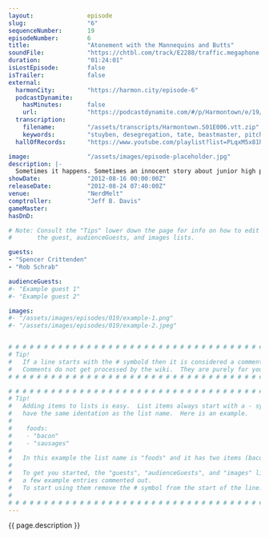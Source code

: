 ```yaml
---
layout:               episode
slug:                 "6"
sequenceNumber:       19
episodeNumber:        6
title:                "Atonement with the Mannequins and Butts"
soundFile:            "https://chtbl.com/track/E2288/traffic.megaphone.fm/STA8221722384.mp3?updated=1555698443"
duration:             "01:24:01"
isLostEpisode:        false
isTrailer:            false
external:
  harmonCity:         "https://harmon.city/episode-6"
  podcastDynamite:
    hasMinutes:       false
    url:              "https://podcastdynamite.com/#/p/Harmontown/e/19/6"
  transcription:
    filename:         "/assets/transcripts/Harmontown.S01E006.vtt.zip"
    keywords:         "stuyben, desegregation, tate, beastmaster, pitchfork, menagerie, predominantly, disciples, shrimpy, pitchforks, stockings, leggings, morse, bandana, cactus, sweetest, tights, bard, nylon"
  hallOfRecords:      "https://www.youtube.com/playlist?list=PLqxM5x81hNOaVMxqtQoObkowkRqGMRkeD"

image:                "/assets/images/episode-placeholder.jpg"
description: |-
  Sometimes it happens. Sometimes an innocent story about junior high proceeds down a road of perversion straight to where the sun doesn't shine. Also: Spencer collects info for Harmon and Davis' D&D characters, and special guest Rob Schrab tells a story...about his butt.
showDate:             "2012-08-16 00:00:00Z"
releaseDate:          "2012-08-24 07:40:00Z"
venue:                "NerdMelt"
comptroller:          "Jeff B. Davis"
gameMaster:           
hasDnD:               

# Note: Consult the "Tips" lower down the page for info on how to edit
#       the guest, audienceGuests, and images lists.

guests:
- "Spencer Crittenden"
- "Rob Schrab"

audienceGuests:
#- "Example guest 1"
#- "Example guest 2"

images:
#- "/assets/images/episodes/019/example-1.png"
#- "/assets/images/episodes/019/example-2.jpeg"


# # # # # # # # # # # # # # # # # # # # # # # # # # # # # # # # # # # # # # # # # # # # #
# Tip!
#   If a line starts with the # symbold then it is considered a comment.
#   Comments do not get processed by the wiki.  They are purely for your information.
# # # # # # # # # # # # # # # # # # # # # # # # # # # # # # # # # # # # # # # # # # # # #

# # # # # # # # # # # # # # # # # # # # # # # # # # # # # # # # # # # # # # # # # # # # #
# Tip!
#   Adding items to lists is easy.  List items always start with a - symbol and have
#   have the same identation as the list name.  Here is an example.
#
#    foods:
#    - "bacon"
#    - "sausages"
#
#   In this example the list name is "foods" and it has two items (bacon, and sausages).
#
#   To get you started, the "guests", "audienceGuests", and "images" lists below have
#   a few example entries commented out.
#   To start using them remove the # symbol from the start of the line.
#
# # # # # # # # # # # # # # # # # # # # # # # # # # # # # # # # # # # # # # # # # # # # #
---
```


<!-- The episode description will be rendered here -->
{{ page.description }}

<!-- Add your content BELOW here -->
<!-- vvvvvvvvvvvvvvvvvvvvvvvvvvv -->




<!-- ^^^^^^^^^^^^^^^^^^^^^^^^^^^ -->
<!-- Add your content ABOVE here -->

<!-- The episode gallery will be rendered here -->